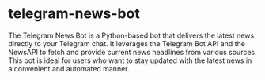 # telegram-news-bot
The Telegram News Bot is a Python-based bot that delivers the latest news directly to your Telegram chat. It leverages the Telegram Bot API and the NewsAPI to fetch and provide current news headlines from various sources. This bot is ideal for users who want to stay updated with the latest news in a convenient and automated manner.
